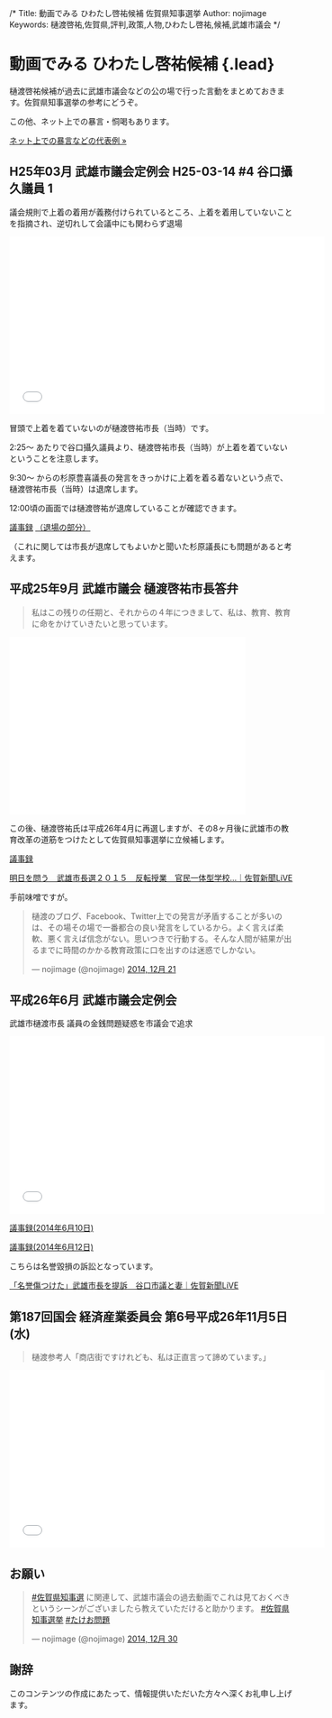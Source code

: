 /*
Title: 動画でみる ひわたし啓祐候補 佐賀県知事選挙
Author: nojimage
Keywords: 樋渡啓祐,佐賀県,評判,政策,人物,ひわたし啓祐,候補,武雄市議会
*/

# 動画でみる ひわたし啓祐候補 {.lead}

樋渡啓祐候補が過去に武雄市議会などの公の場で行った言動をまとめておきます。佐賀県知事選挙の参考にどうぞ。

この他、ネット上での暴言・恫喝もあります。

<p class="text-center"><a href="/#abusive" class="btn btn-danger hidden-print">ネット上での暴言などの代表例 &raquo;</a></p>


## H25年03月 武雄市議会定例会 H25-03-14 #4 谷口攝久議員 1

議会規則で上着の着用が義務付けられているところ、上着を着用していないことを指摘され、逆切れして会議中にも関わらず退場

<iframe width="560" height="315" src="//www.youtube.com/embed/kViAgYOT8Ts#t=569" frameborder="0" allowfullscreen></iframe>

冒頭で上着を着ていないのが樋渡啓祐市長（当時）です。

2:25〜 あたりで谷口攝久議員より、樋渡啓祐市長（当時）が上着を着ていないということを注意します。

9:30〜 からの杉原豊喜議長の発言をきっかけに上着を着る着ないという点で、樋渡啓祐市長（当時）は退席します。

12:00頃の画面では樋渡啓祐が退席していることが確認できます。

[議事録](http://www.city.takeo.lg.jp/shisei/shigikai/201303/20130314_4.pdf)
[（退場の部分）](http://www.city.takeo.lg.jp/shisei/shigikai/201303/20130314_4.pdf#page=3)

（これに関しては市長が退席してもよいかと聞いた杉原議長にも問題があると考えます。

## 平成25年9月 武雄市議会 樋渡啓祐市長答弁

> 私はこの残りの任期と、それからの４年につきまして、私は、教育、教育に命をかけていきたいと思っています。

<iframe width="420" height="315" src="//www.youtube.com/embed/udyqjnhBEmM" frameborder="0" allowfullscreen></iframe>


この後、樋渡啓祐氏は平成26年4月に再選しますが、その8ヶ月後に武雄市の教育改革の道筋をつけたとして佐賀県知事選挙に立候補します。

[議事録](http://www.city.takeo.lg.jp/shisei/shigikai/201309/20130909.pdf#page=8)

[明日を問う　武雄市長選２０１５　反転授業　官民一体型学校…｜佐賀新聞LiVE](http://www.saga-s.co.jp/news/saga/10101/140990)

手前味噌ですが。

<blockquote class="twitter-tweet" lang="ja"><p>樋渡のブログ、Facebook、Twitter上での発言が矛盾することが多いのは、その場その場で一番都合の良い発言をしているから。よく言えば柔軟、悪く言えば信念がない。思いつきで行動する。そんな人間が結果が出るまでに時間のかかる教育政策に口を出すのは迷惑でしかない。</p>&mdash; nojimage (@nojimage) <a href="https://twitter.com/nojimage/status/546464495564894208">2014, 12月 21</a></blockquote>
<script async src="//platform.twitter.com/widgets.js" charset="utf-8"></script>

## 平成26年6月 武雄市議会定例会

武雄市樋渡市長 議員の金銭問題疑惑を市議会で追求

<iframe width="560" height="315" src="//www.youtube.com/embed/3jQkIM_QjXo" frameborder="0" allowfullscreen></iframe>

[議事録(2014年6月10日)](http://www.city.takeo.lg.jp/shisei/shigikai/201406/20140610_1.pdf#page=16)

[議事録(2014年6月12日)](http://www.city.takeo.lg.jp/info/docs/20140612gi00.pdf#page=46)

こちらは名誉毀損の訴訟となっています。

[「名誉傷つけた」武雄市長を提訴　谷口市議と妻｜佐賀新聞LiVE](http://www.saga-s.co.jp/news/saga/10101/109674)

## 第187回国会 経済産業委員会 第6号平成26年11月5日(水)

> 樋渡参考人「商店街ですけれども、私は正直言って諦めています。」

<iframe width="560" height="315" src="//www.youtube.com/embed/bv94aKPLAyk" frameborder="0" allowfullscreen></iframe>

## お願い

<blockquote class="twitter-tweet" lang="ja"><p><a href="https://twitter.com/hashtag/%E4%BD%90%E8%B3%80%E7%9C%8C%E7%9F%A5%E4%BA%8B%E9%81%B8?src=hash">#佐賀県知事選</a> に関連して、武雄市議会の過去動画でこれは見ておくべきというシーンがございましたら教えていただけると助かります。 <a href="https://twitter.com/hashtag/%E4%BD%90%E8%B3%80%E7%9C%8C%E7%9F%A5%E4%BA%8B%E9%81%B8%E6%8C%99?src=hash">#佐賀県知事選挙</a> <a href="https://twitter.com/hashtag/%E3%81%9F%E3%81%91%E3%81%8A%E5%95%8F%E9%A1%8C?src=hash">#たけお問題</a></p>&mdash; nojimage (@nojimage) <a href="https://twitter.com/nojimage/status/549953451870789632">2014, 12月 30</a></blockquote>
<script async src="//platform.twitter.com/widgets.js" charset="utf-8"></script>

## 謝辞

このコンテンツの作成にあたって、情報提供いただいた方々へ深くお礼申し上げます。

